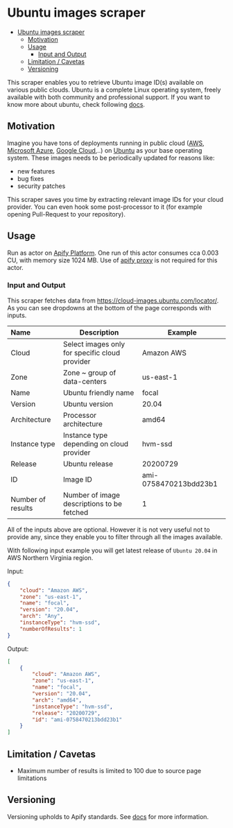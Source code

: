 # Ubuntu images scraper

- [Ubuntu images scraper](#ubuntu-images-scraper)
  - [Motivation](#motivation)
  - [Usage](#usage)
    - [Input and Output](#input-and-output)
  - [Limitation / Cavetas](#limitation--cavetas)
  - [Versioning](#versioning)

This scraper enables you to retrieve Ubuntu image ID(s) available
on various public clouds. Ubuntu is a complete Linux operating system,
freely available with both community and professional support.
If you want to know more about ubuntu, check following [docs](https://help.ubuntu.com/lts/installation-guide/s390x/ch01.html).

## Motivation

Imagine you have tons of deployments running in public cloud ([AWS](https://aws.amazon.com/),
[Microsoft Azure](https://azure.microsoft.com/), [Google Cloud](https://cloud.google.com/),..)
on [Ubuntu](https://ubuntu.com/) as your base operating system. These images needs to be periodically
updated for reasons like:

- new features
- bug fixes
- security patches

This scraper saves you time by extracting relevant image IDs for your cloud provider. You can even
hook some post-processor to it (for example opening Pull-Request to your repository).

## Usage

Run as actor on [Apify Platform](https://apify.com). One run of this actor consumes cca 0.003 CU, with memory size 1024 MB.
Use of [apify proxy](https://apify.com/proxy) is not required for this actor.

### Input and Output

This scraper fetches data from <https://cloud-images.ubuntu.com/locator/>. As you can see
dropdowns at the bottom of the page corresponds with inputs.

| Name              | Description                                    | Example               |
| :---------------- | ---------------------------------------------- | --------------------- |
| Cloud             | Select images only for specific cloud provider | Amazon AWS            |
| Zone              | Zone ~ group of data-centers                   | us-east-1             |
| Name              | Ubuntu friendly name                           | focal                 |
| Version           | Ubuntu version                                 | 20.04                 |
| Architecture      | Processor architecture                         | amd64                 |
| Instance type     | Instance type depending on cloud provider      | hvm-ssd               |
| Release           | Ubuntu release                                 | 20200729              |
| ID                | Image ID                                       | ami-0758470213bdd23b1 |
| Number of results | Number of image descriptions to be fetched     | 1                     |

All of the inputs above are optional. However it is not very useful not to provide any, since
they enable you to filter through all the images available.

With following input example you will get latest release of `Ubuntu 20.04` in AWS Northern Virginia region.

Input:

```json
{
    "cloud": "Amazon AWS",
    "zone": "us-east-1",
    "name": "focal",
    "version": "20.04",
    "arch": "Any",
    "instanceType": "hvm-ssd",
    "numberOfResults": 1
}
```

Output:

```json
[
    {
        "cloud": "Amazon AWS",
        "zone": "us-east-1",
        "name": "focal",
        "version": "20.04",
        "arch": "amd64",
        "instanceType": "hvm-ssd",
        "release": "20200729",
        "id": "ami-0758470213bdd23b1"
    }
]
```

## Limitation / Cavetas

- Maximum number of results is limited to 100 due to source page limitations

## Versioning

Versioning upholds to Apify standards.
See [docs](https://docs.apify.com/actors/development/source-code#versioning) for more information.
